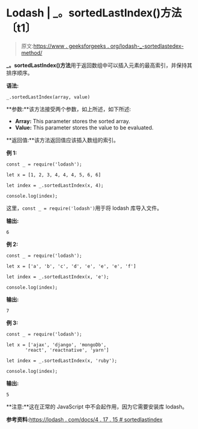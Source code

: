 # Lodash | _。sortedLastIndex()方法〔t1〕

> 原文:[https://www . geeksforgeeks . org/lodash-_-sortedlastedex-method/](https://www.geeksforgeeks.org/lodash-_-sortedlastindex-method/)

**_。sortedLastIndex()方法**用于返回数组中可以插入元素的最高索引，并保持其排序顺序。

**语法:**

```
_.sortedLastIndex(array, value)
```

**参数:**该方法接受两个参数，如上所述，如下所述:

*   **Array:** This parameter stores the sorted array.
*   **Value:** This parameter stores the value to be evaluated.

**返回值:**该方法返回值应该插入数组的索引。

**例 1:**

```
const _ = require('lodash');

let x = [1, 2, 3, 4, 4, 4, 5, 6, 6]

let index = _.sortedLastIndex(x, 4);

console.log(index);
```

这里，`const _ = require('lodash')`用于将 lodash 库导入文件。

**输出:**

```
6
```

**例 2:**

```
const _ = require('lodash');

let x = ['a', 'b', 'c', 'd', 'e', 'e', 'e', 'f']

let index = _.sortedLastIndex(x, 'e');

console.log(index);
```

**输出:**

```
7
```

**例 3:**

```
const _ = require('lodash');

let x = ['ajax', 'django', 'mongoDb', 
       'react', 'reactnative', 'yarn']

let index = _.sortedLastIndex(x, 'ruby');

console.log(index);
```

**输出:**

```
5
```

**注意:**这在正常的 JavaScript 中不会起作用，因为它需要安装库 lodash。

**参考资料:**[https://lodash . com/docs/4 . 17 . 15 # sortedlastindex](https://lodash.com/docs/4.17.15#sortedLastIndex)